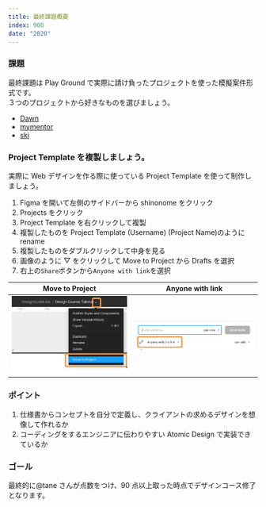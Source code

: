 ```yaml
---
title: 最終課題概要
index: 900
date: "2020"
---
```


### 課題

最終課題は Play Ground で実際に請け負ったプロジェクトを使った模擬案件形式です。  
３つのプロジェクトから好きなものを選びましょう。

- [Dawn]()
- [mymentor]()
- [ski]()

### Project Template を複製しましょう。

実際に Web デザインを作る際に使っている Project Template を使って制作しましょう。

1. Figma を開いて左側のサイドバーから shinonome をクリック
2. Projects をクリック
3. Project Template を右クリックして複製
4. 複製したものを Project Template (Username) (Project Name)のように rename
5. 複製したものをダブルクリックして中身を見る
6. 画像のように ▽ をクリックして Move to Project から Drafts を選択
7. 右上の`Share`ボタンから`Anyone with link`を選択

| Move to Project                                    | Anyone with link                        |
| -------------------------------------------------- | --------------------------------------- |
| ![Move To Project](../../assets/moveToProject.png) | ![To Review](../../assets/toReview.png) |

### ポイント

1. 仕様書からコンセプトを自分で定義し、クライアントの求めるデザインを想像して作れるか
2. コーディングをするエンジニアに伝わりやすい Atomic Design で実装できているか

### ゴール

最終的に@tane さんが点数をつけ、90 点以上取った時点でデザインコース修了となります。
